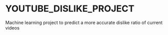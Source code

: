 # YOUTUBE_DISLIKE_PROJECT
Machine learning project to predict a more accurate dislike ratio of current videos
